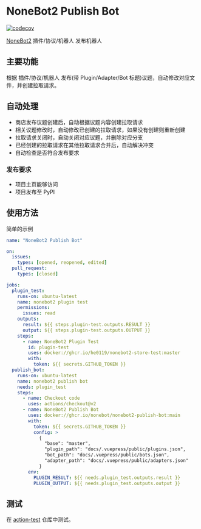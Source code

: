 # NoneBot2 Publish Bot

[![codecov](https://codecov.io/gh/nonebot/nonebot2-publish-bot/branch/main/graph/badge.svg?token=BOIBTOCWCH)](https://codecov.io/gh/nonebot/nonebot2-publish-bot)

[NoneBot2](https://github.com/nonebot/nonebot2) 插件/协议/机器人 发布机器人

## 主要功能

根据 插件/协议/机器人 发布(带 Plugin/Adapter/Bot 标题)议题，自动修改对应文件，并创建拉取请求。

## 自动处理

- 商店发布议题创建后，自动根据议题内容创建拉取请求
- 相关议题修改时，自动修改已创建的拉取请求，如果没有创建则重新创建
- 拉取请求关闭时，自动关闭对应议题，并删除对应分支
- 已经创建的拉取请求在其他拉取请求合并后，自动解决冲突
- 自动检查是否符合发布要求

### 发布要求

- 项目主页能够访问
- 项目发布至 PyPI

## 使用方法

简单的示例

```yaml
name: "NoneBot2 Publish Bot"

on:
  issues:
    types: [opened, reopened, edited]
  pull_request:
    types: [closed]

jobs:
  plugin_test:
    runs-on: ubuntu-latest
    name: nonebot2 plugin test
    permissions:
      issues: read
    outputs:
      result: ${{ steps.plugin-test.outputs.RESULT }}
      output: ${{ steps.plugin-test.outputs.OUTPUT }}
    steps:
      - name: NoneBot2 Plugin Test
        id: plugin-test
        uses: docker://ghcr.io/he0119/nonebot2-store-test:master
        with:
          token: ${{ secrets.GITHUB_TOKEN }}
  publish_bot:
    runs-on: ubuntu-latest
    name: nonebot2 publish bot
    needs: plugin_test
    steps:
      - name: Checkout code
        uses: actions/checkout@v2
      - name: NoneBot2 Publish Bot
        uses: docker://ghcr.io/nonebot/nonebot2-publish-bot:main
        with:
          token: ${{ secrets.GITHUB_TOKEN }}
          config: >
            {
              "base": "master",
              "plugin_path": "docs/.vuepress/public/plugins.json",
              "bot_path": "docs/.vuepress/public/bots.json",
              "adapter_path": "docs/.vuepress/public/adapters.json"
            }
        env:
          PLUGIN_RESULT: ${{ needs.plugin_test.outputs.result }}
          PLUGIN_OUTPUT: ${{ needs.plugin_test.outputs.output }}
```

## 测试

在 [action-test](https://github.com/he0119/action-test) 仓库中测试。

